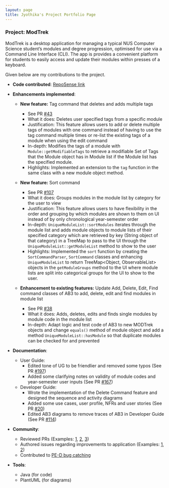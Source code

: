 ```yaml
---
layout: page
title: Jyothika's Project Portfolio Page
---
```


### Project: ModTrek

ModTrek is a desktop application for managing a typical NUS Computer Science student’s modules and degree progression, optimised for use via a Command Line Interface (CLI).
The app is provides a convenient platform for students to easily access and update their modules within presses of a keyboard.

Given below are my contributions to the project.

* **Code contributed**: [RepoSense link](https://nus-cs2103-ay2223s2.github.io/tp-dashboard/?search=cjyothika&breakdown=true)

* **Enhancements implemented**:

    * **New feature:** Tag command that deletes and adds multiple tags
        * See PR [#43](https://github.com/AY2223S2-CS2103T-T13-1/tp/pull/43)
        * What it does: Deletes user specified tags from a specific module
        * Justification: This feature allows users to add or delete multiple tags of modules with one command instead of having to use the tag command multiple times or re-list the existing tags of a module when using the edit command
        * In-depth: Modifies the tags of a module with `Module::getModifiableTags` to retrieve a modifiable Set of Tags that the Module object has in Module list if the Module list has the specified module.
        * Highlights: Implemented an extension to the `tag` function in the same class with a new module object method.

    * **New feature:** Sort command 
        * See PR [#107](https://github.com/AY2223S2-CS2103T-T13-1/tp/pull/107)
        * What it does: Groups modules in the module list by category for the user to view
        * Justification: This feature allows users to have flexibility in the order and grouping by which modules are shown to them on UI instead of by only chronological year-semester order
        * In-depth: `UniqueModuleList::sortModules` iterates through the module list and adds module objects to module lists of their specified category which are retrieved by key (String object of that category) in a TreeMap to pass to the UI through the `UniqueModuleList::getModuleList` method to show to the user
        * Highlights: Implemented the `sort` function by creating the `SortCommandParser`, `SortCommand` classes and enhancing `UniqueModuleList` to return TreeMap<Object, ObservableList<Module>> objects in the `getModuleGroups` method to the UI where module lists are split into categorical groups for the UI to show to the user.
        
    * **Enhancement to existing features:** Update Add, Delete, Edit, Find command classes of AB3 to add, delete, edit and find modules in module list
        * See PR [#38](https://github.com/AY2223S2-CS2103T-T13-1/tp/pull/38) 
        * What it does: Adds, deletes, edits and finds single modules by module code in the module list
        * In-depth: Adapt logic and test code of AB3 to new MODTrek objects and change `equals()` method of module object and add a method `UniqueModuleList::hasModule` so that duplicate modules can be checked for and prevented

* **Documentation**:
    * User Guide:
        * Edited tone of UG to be friendlier and removed some typos (See PR [#197](https://github.com/AY2223S2-CS2103T-T13-1/tp/pull/197))
        * Added some clarifying notes on validity of module codes and year-semester user inputs (See PR [#167](https://github.com/AY2223S2-CS2103T-T13-1/tp/pull/167))
    * Developer Guide:
        * Wrote the implementation of the Delete Command feature and designed the sequence and activity diagrams
        * Added some use cases, user profile, NFRs and user stories (See PR [#20](https://github.com/AY2223S2-CS2103T-T13-1/tp/pull/20))
        * Edited AB3 diagrams to remove traces of AB3 in Developer Guide (See PR [#114](https://github.com/AY2223S2-CS2103T-T13-1/tp/pull/114))

* **Community**:
   * Reviewed PRs (Examples: [1](https://github.com/AY2223S2-CS2103T-T13-1/tp/pull/192), [2](https://github.com/AY2223S2-CS2103T-T13-1/tp/pull/195), [3](https://github.com/AY2223S2-CS2103T-T13-1/tp/pull/84))
   * Authored issues regarding improvements to application (Examples: [1](https://github.com/AY2223S2-CS2103T-T13-1/tp/issues/47), [2](https://github.com/AY2223S2-CS2103T-T13-1/tp/issues/53))
   * Contributed to [PE-D bug catching](https://github.com/cjyothika/ped/issues)
  
* **Tools**:
    * Java (for code)
    * PlantUML (for diagrams)
